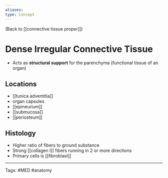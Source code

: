 ```yaml
---
aliases: 
type: Concept
---
```


(Back to [[connective tissue proper]])

# Dense Irregular Connective Tissue

- Acts as **structural support** for the parenchyma (functional tissue of an organ)
## Locations
- [[tunica adventitia]]
- organ capsules
- [[epineurium]]
- [[submucosa]]
- [[periosteum]]
## Histology
- Higher ratio of fibers to ground substance
- Strong [[collagen I]] fibers running in 2 or more directions
- Primary cells is [[fibroblast]]

---
Tags: #MED #anatomy 